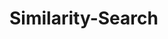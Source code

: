 # Similarity-Search
<!--### Works:
1. Verify that the performance of HNSW (KNN Graph) is better
	* The distribution of the number of items in a PQ bucket (may be unbalanced)	* The distribution of the distance from an item to its bucket (for KNN graph, for ending node to start node) 	* The distribution of the distance between the items in the same bucket	* Measure how recall changes after a neighbor in top 50 has been found for PQ and KNN graph2. Verify our idea of improving the connectivity of KNN graphWalk a KNN graph and PQ IMI simultaneously
	* choose the one with the smallest distance to proceed. 
	* Build a PQ that contains approximately (n/k) buckets connect each PQ bucket to its k nearest neighbors in the dataset as if the buckets are artificial data introduced in the dataset
	* find those items in the dataset that are not connected to any PQ code, connect them to their nearest bucket.
	* Question: how many items need to be processed in the last stage? How does this improve time recall?
3. Show the challenge of using KNN graph for MIPSPlot the in-degree distribution of the items when using MIP and L2 distance for graph building  -->  
<!--### 10.15
Fisrt of all, I have read some papers related to KNN graph, such as HNSW and NNDES. I also read papers about PQ. I learned about the idea of the Norm-layered KNN graph for MIPS and recently I worked on some experienments to compare performance of L2 metric  and Innerproduct on HNSW and NNDES. Liu jie is programming for this algorithm and I will also try to help with him.

### 11.7
- [X] 把没用的code删掉
- [X] 跑yahoo和imagenet   
- [ ] 改stop condition
- [ ] 保存pq code to file
- [ ] test diff # of bridge vectors(1000)
	- netflix
		- non empty: 1632/16384
		- 500
		- 1000
		- 2000
	- yahoomusic
		- non empty: 4046/65536
		- 500 
		- 1000
		- 2000
	- imagenet
		- 423846/1048576
		- 500
		- 1000
		- 2000
		- 4000
		- 8000-->